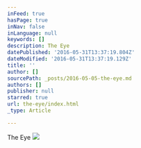 ```yaml
---
inFeed: true
hasPage: true
inNav: false
inLanguage: null
keywords: []
description: The Eye
datePublished: '2016-05-31T13:37:19.804Z'
dateModified: '2016-05-31T13:37:19.129Z'
title: ''
author: []
sourcePath: _posts/2016-05-05-the-eye.md
authors: []
publisher: null
starred: true
url: the-eye/index.html
_type: Article

---
```

The Eye
![](https://the-grid-user-content.s3-us-west-2.amazonaws.com/932b594f-f3ac-4de2-9544-4adc72055ca1.jpg)